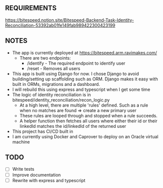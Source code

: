 ## REQUIREMENTS

https://bitespeed.notion.site/Bitespeed-Backend-Task-Identity-Reconciliation-53392ab01fe149fab989422300423199

## NOTES

* The app is currently deployed at https://bitespeed.arm.ravimakes.com/
  * There are two endpoints:
    * /identify - The required endpoint to identify user
    * /reset - Removes all users
* This app is built using Django for now. I chose Django to avoid building/setting up scaffolding such as ORM. Django makes it easy with built in ORMs, migrations and a dashboard.
* I will rebuild this using express and typescript when I get some time
* The logic of identity reconciliation is in bitespeed/identity_reconciliation/recon_logic.py
  * At a high level, there are multiple 'rules' defined. Such as a rule when no matches are found => create a new primary user
  * These rules are looped through and stopped when a rule succeeds.
  * A helper function then fetches all users where either their id or their linkedId matches the id/linkedId of the returned user
* This project has CI/CD built in
* I am currently using Docker and Caprover to deploy on an Oracle virtual machine

## TODO

* [ ] Write tests
* [ ] Improve documentation
* [ ] Rewrite with express and typescript
